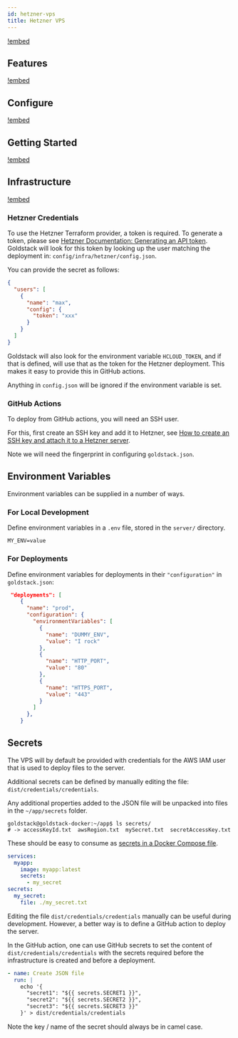 ```yaml
---
id: hetzner-vps
title: Hetzner VPS
---
```


[!embed](./about.md)

## Features

[!embed](./features.md)

## Configure

[!embed](./configure.md)

## Getting Started

[!embed](./getting-started.md)

## Infrastructure

[!embed](./../shared/infrastructure.md)

### Hetzner Credentials

To use the Hetzner Terraform provider, a token is required. To generate a token, please see [Hetzner Documentation: Generating an API token](https://docs.hetzner.com/cloud/api/getting-started/generating-api-token/). Goldstack will look for this token by looking up the user matching the deployment in: `config/infra/hetzner/config.json`.

You can provide the secret as follows:

```json
{
  "users": [
    {
      "name": "max",
      "config": {
        "token": "xxx"
      }
    }
  ]
}
```

Goldstack will also look for the environment variable `HCLOUD_TOKEN`, and if that is defined, will use that as the token for the Hetzner deployment. This makes it easy to provide this in GitHub actions.

Anything in `config.json` will be ignored if the environment variable is set.

### GitHub Actions

To deploy from GitHub actions, you will need an SSH user.

For this, first create an SSH key and add it to Hetzner, see [How to create an SSH key and attach it to a Hetzner server](https://medium.com/@benjaminstorm/how-to-create-an-ssh-key-and-attach-it-to-a-hetzner-server-e183536fd0ce).

Note we will need the fingerprint in configuring `goldstack.json`.

## Environment Variables

Environment variables can be supplied in a number of ways.

### For Local Development

Define environment variables in a `.env` file, stored in the `server/` directory.

```
MY_ENV=value
```

### For Deployments

Define environment variables for deployments in their `"configuration"` in `goldstack.json`:

```json
 "deployments": [
    {
      "name": "prod",
      "configuration": {
        "environmentVariables": [
          {
            "name": "DUMMY_ENV",
            "value": "I rock"
          },
          {
            "name": "HTTP_PORT",
            "value": "80"
          },
          {
            "name": "HTTPS_PORT",
            "value": "443"
          }
        ]
      },
    }
```


## Secrets

The VPS will by default be provided with credentials for the AWS IAM user that is used to deploy files to the server.

Additional secrets can be defined by manually editing the file: `dist/credentials/credentials`.

Any additional properties added to the JSON file will be unpacked into files in the `~/app/secrets` folder.

```
goldstack@goldstack-docker:~/app$ ls secrets/
# -> accessKeyId.txt  awsRegion.txt  mySecret.txt  secretAccessKey.txt
```

These should be easy to consume as [secrets in a Docker Compose file](https://docs.docker.com/compose/use-secrets/#simple).

```yaml
services:
  myapp:
    image: myapp:latest
    secrets:
      - my_secret
secrets:
  my_secret:
    file: ./my_secret.txt
```

Editing the file `dist/credentials/credentials` manually can be useful during development. However, a better way is to define a GitHub action to deploy the server.

In the GitHub action, one can use GitHub secrets to set the content of `dist/credentials/credentials` with the secrets required before the infrastructure is created and before a deployment.

```yaml
- name: Create JSON file
  run: |
    echo '{
      "secret1": "${{ secrets.SECRET1 }}",
      "secret2": "${{ secrets.SECRET2 }}",
      "secret3": "${{ secrets.SECRET3 }}"
    }' > dist/credentials/credentials
```

Note the key / name of the secret should always be in camel case.
